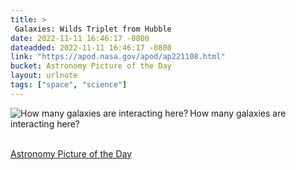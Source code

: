 ```yaml
---
title: > 
 Galaxies: Wilds Triplet from Hubble 
date: 2022-11-11 16:46:17 -0800
dateadded: 2022-11-11 16:46:17 -0800
link: "https://apod.nasa.gov/apod/ap221108.html"
bucket: Astronomy Picture of the Day
layout: urlnote
tags: ["space", "science"]
--- 
```

<p><a href="https://apod.nasa.gov/apod/ap221108.html"><img src="https://apod.nasa.gov/apod/calendar/S_221108.jpg" align="left" alt="How many galaxies are interacting here? " border="0" /></a> How many galaxies are interacting here? </p><br clear="all"/>
 <!-- end excerpt --> 
<div class='bucket'><a class='internal-link' href='/buckets/astronomy-picture-of-the-day'>Astronomy Picture of the Day</a></div> 
